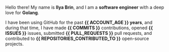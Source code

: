 Hello there! My name is **Ilya Brin**, and I am a **software engineer** with a deep love for **Golang**.

I have been using GitHub for the past **{{ ACCOUNT_AGE }} years**, and during that time, I have made **{{ COMMITS }}** contributions, opened **{{ ISSUES }}** issues, submitted **{{ PULL_REQUESTS }}** pull requests, and contributed to **{{ REPOSITORIES_CONTRIBUTED_TO }}** open-source projects.
